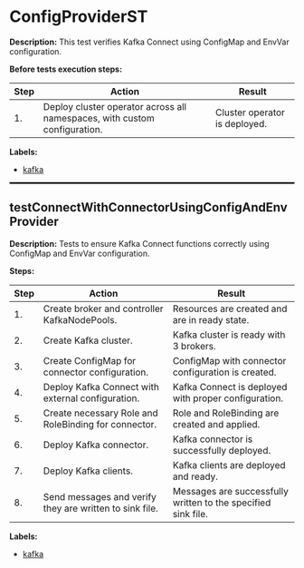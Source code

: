 # ConfigProviderST

**Description:** This test verifies Kafka Connect using ConfigMap and EnvVar configuration.

**Before tests execution steps:**

| Step | Action | Result |
| - | - | - |
| 1. | Deploy cluster operator across all namespaces, with custom configuration. | Cluster operator is deployed. |

**Labels:**

* [kafka](labels/kafka.md)

<hr style="border:1px solid">

## testConnectWithConnectorUsingConfigAndEnvProvider

**Description:** Tests to ensure Kafka Connect functions correctly using ConfigMap and EnvVar configuration.

**Steps:**

| Step | Action | Result |
| - | - | - |
| 1. | Create broker and controller KafkaNodePools. | Resources are created and are in ready state. |
| 2. | Create Kafka cluster. | Kafka cluster is ready with 3 brokers. |
| 3. | Create ConfigMap for connector configuration. | ConfigMap with connector configuration is created. |
| 4. | Deploy Kafka Connect with external configuration. | Kafka Connect is deployed with proper configuration. |
| 5. | Create necessary Role and RoleBinding for connector. | Role and RoleBinding are created and applied. |
| 6. | Deploy Kafka connector. | Kafka connector is successfully deployed. |
| 7. | Deploy Kafka clients. | Kafka clients are deployed and ready. |
| 8. | Send messages and verify they are written to sink file. | Messages are successfully written to the specified sink file. |

**Labels:**

* [kafka](labels/kafka.md)

